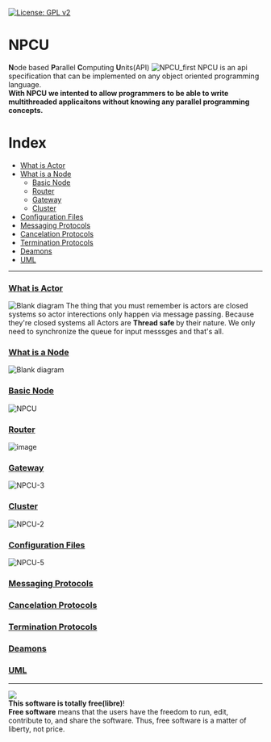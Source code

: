 [![License: GPL v2](https://img.shields.io/badge/License-GPL%20v2-blue.svg)](https://www.gnu.org/licenses/old-licenses/gpl-2.0.en.html)<br>  

# NPCU
**N**ode based **P**arallel **C**omputing **U**nits(API)
![NPCU_first](https://user-images.githubusercontent.com/22853419/125204863-fb544b80-e287-11eb-9f81-7a90bd5c56ca.png)
NPCU is an api specification that can be implemented on any object oriented programming language.<br>
**With NPCU we intented to allow programmers to be able to write multithreaded applicaitons without knowing any parallel programming concepts.**

Index
=============================
- [What is Actor](#what-is-actor)
- [What is a Node](#what-is-a-node)
    - [Basic Node](#basic-node)
    - [Router](#router)
    - [Gateway](#gateway)
    - [Cluster](#cluster)
- [Configuration Files](#configuration-files)
- [Messaging Protocols](#messaging-protocols)
- [Cancelation Protocols](#cancelation-protocols)
- [Termination Protocols](#termination-protocols)
- [Deamons](#deamons)
- [UML](#uml)
 ----------------------------------

### [What is Actor](#what-is-actor)
![Blank diagram](https://user-images.githubusercontent.com/22853419/125189347-53675f80-e240-11eb-94bd-a298174fdcf7.png)
The thing that you must remember is actors are closed systems so actor interections only happen via message passing. Because they're closed systems all Actors are <b>Thread safe </b> by their nature. We only need to synchronize the queue for input messsges and that's all. 
### [What is a Node](#what-is-a-node)
![Blank diagram](https://user-images.githubusercontent.com/22853419/125190243-d7bbe180-e244-11eb-901f-37f8782c9326.png)

### [Basic Node](#basic-node)
![NPCU](https://user-images.githubusercontent.com/22853419/125205520-4b80dd00-e28b-11eb-9ec6-833ffa57f7ec.png)

### [Router](#router)
![image](https://user-images.githubusercontent.com/22853419/125206362-93a1fe80-e28f-11eb-905f-772b3af23280.png)

### [Gateway](#gateway)
![NPCU-3](https://user-images.githubusercontent.com/22853419/125206836-dd8be400-e291-11eb-9b49-0525bedf8b99.png)
### [Cluster](#cluster) 
![NPCU-2](https://user-images.githubusercontent.com/22853419/125206790-aa495500-e291-11eb-89e4-93b5d2d245bb.png)
### [Configuration Files](#configuration-files)
![NPCU-5](https://user-images.githubusercontent.com/22853419/125262276-b7eef100-e30a-11eb-8e4c-3a842b942190.png)

### [Messaging Protocols](#messaging-protocols)
### [Cancelation Protocols](#cancelation-protocols)
### [Termination Protocols](#termination-protocols)
### [Deamons](#deamons)
### [UML](#uml)
<hr> 
<img src = "https://user-images.githubusercontent.com/22853419/126822611-708fb803-f99e-4fa7-9509-2fb724123d4c.png"/><br>
<b>This software is totally free(libre)</b>!<br> 
<b>Free software</b> means that the users have the freedom to run, edit, contribute to, and share the software. Thus, free software is a matter of liberty, not price.
